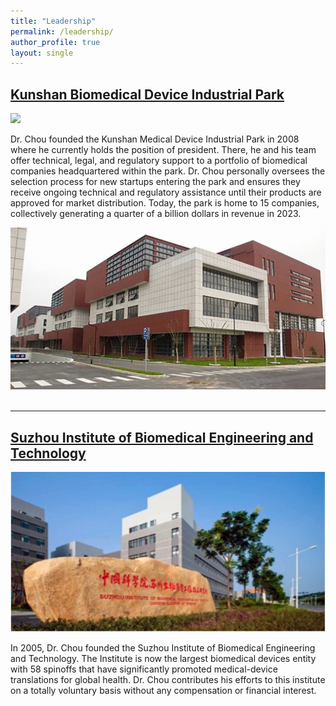 ```yaml
---
title: "Leadership"
permalink: /leadership/
author_profile: true
layout: single
---
```


## [Kunshan Biomedical Device Industrial Park](http://longtechmed.com)

<img src="/files/enterprises/kunshan/model-of-park.png">

Dr. Chou founded the Kunshan Medical Device Industrial Park in 2008 where he currently holds the position of president. There, he and his team offer technical, legal, and regulatory support to a portfolio of biomedical companies headquartered within the park. Dr. Chou personally oversees the selection process for new startups entering the park and ensures they receive ongoing technical and regulatory assistance until their products are approved for market distribution. Today, the park is home to 15 companies, collectively generating a quarter of a billion dollars in revenue in 2023.

<img src="/files/enterprises/kunshan/kunshan-park.png">
<br><br>

<hr />

## [Suzhou Institute of Biomedical Engineering and Technology](http://english.sibet.cas.cn/)

<img src="/files/initiatives/suzhou-institute.jpg">

In 2005, Dr. Chou founded the Suzhou Institute of Biomedical Engineering and Technology. The Institute is now the largest biomedical devices entity with 58 spinoffs that have significantly promoted medical-device translations for global health. Dr. Chou contributes his efforts to this institute on a totally voluntary basis without any compensation or financial interest.